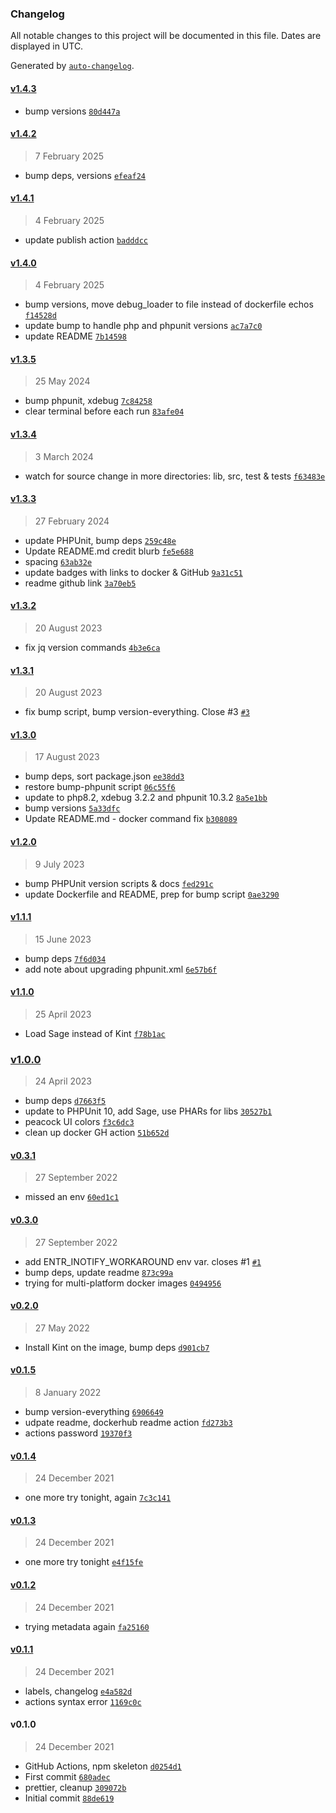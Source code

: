 ### Changelog

All notable changes to this project will be documented in this file. Dates are displayed in UTC.

Generated by [`auto-changelog`](https://github.com/CookPete/auto-changelog).

#### [v1.4.3](https://github.com/ideasonpurpose/docker-phpunit-watch/compare/v1.4.2...v1.4.3)

- bump versions [`80d447a`](https://github.com/ideasonpurpose/docker-phpunit-watch/commit/80d447a358f12043ba08ccac7ff816fc92fdaa14)

#### [v1.4.2](https://github.com/ideasonpurpose/docker-phpunit-watch/compare/v1.4.1...v1.4.2)

> 7 February 2025

- bump deps, versions [`efeaf24`](https://github.com/ideasonpurpose/docker-phpunit-watch/commit/efeaf248cb0f68bf0136fd3edda682670931f56e)

#### [v1.4.1](https://github.com/ideasonpurpose/docker-phpunit-watch/compare/v1.4.0...v1.4.1)

> 4 February 2025

- update publish action [`badddcc`](https://github.com/ideasonpurpose/docker-phpunit-watch/commit/badddcce23137225522e1933156f928ee1e7c129)

#### [v1.4.0](https://github.com/ideasonpurpose/docker-phpunit-watch/compare/v1.3.5...v1.4.0)

> 4 February 2025

- bump versions, move debug_loader to file instead of dockerfile echos [`f14528d`](https://github.com/ideasonpurpose/docker-phpunit-watch/commit/f14528dee726eb6b7b5429b3f2c16b106ee91b9d)
- update bump to handle php and phpunit versions [`ac7a7c0`](https://github.com/ideasonpurpose/docker-phpunit-watch/commit/ac7a7c0fcfd81b8addb7728e6f30180e8453f0da)
- update README [`7b14598`](https://github.com/ideasonpurpose/docker-phpunit-watch/commit/7b145985d5776dbc08a9c047112ede3927afd9d2)

#### [v1.3.5](https://github.com/ideasonpurpose/docker-phpunit-watch/compare/v1.3.4...v1.3.5)

> 25 May 2024

- bump phpunit, xdebug [`7c84258`](https://github.com/ideasonpurpose/docker-phpunit-watch/commit/7c84258129d6dedf2c9cb9cb2e7ec3aeadcaaa94)
- clear terminal before each run [`83afe04`](https://github.com/ideasonpurpose/docker-phpunit-watch/commit/83afe04e3f555f2451091bfea8315a8c2f302ce6)

#### [v1.3.4](https://github.com/ideasonpurpose/docker-phpunit-watch/compare/v1.3.3...v1.3.4)

> 3 March 2024

- watch for source change in more directories: lib, src, test & tests [`f63483e`](https://github.com/ideasonpurpose/docker-phpunit-watch/commit/f63483ef58cafbcaba27430b0d47760d2faadf78)

#### [v1.3.3](https://github.com/ideasonpurpose/docker-phpunit-watch/compare/v1.3.2...v1.3.3)

> 27 February 2024

- update PHPUnit, bump deps [`259c48e`](https://github.com/ideasonpurpose/docker-phpunit-watch/commit/259c48e35548ae73e9b4e88d4e9a07fe04054023)
- Update README.md credit blurb [`fe5e688`](https://github.com/ideasonpurpose/docker-phpunit-watch/commit/fe5e6880525687c27f93b9c19926d2b6b60c8de4)
- spacing [`63ab32e`](https://github.com/ideasonpurpose/docker-phpunit-watch/commit/63ab32e0b356fc2eb82591782715d94e07e69c7a)
- update badges with links to docker & GitHub [`9a31c51`](https://github.com/ideasonpurpose/docker-phpunit-watch/commit/9a31c5117db19e5f71d7072fb2c77dace4f8f83d)
- readme github link [`3a70eb5`](https://github.com/ideasonpurpose/docker-phpunit-watch/commit/3a70eb5ae11364fe7a6a065bfbe2ca79073b4fde)

#### [v1.3.2](https://github.com/ideasonpurpose/docker-phpunit-watch/compare/v1.3.1...v1.3.2)

> 20 August 2023

- fix jq version commands [`4b3e6ca`](https://github.com/ideasonpurpose/docker-phpunit-watch/commit/4b3e6ca161962791b62b3026abb47529475821e0)

#### [v1.3.1](https://github.com/ideasonpurpose/docker-phpunit-watch/compare/v1.3.0...v1.3.1)

> 20 August 2023

- fix bump script, bump version-everything. Close #3 [`#3`](https://github.com/ideasonpurpose/docker-phpunit-watch/issues/3)

#### [v1.3.0](https://github.com/ideasonpurpose/docker-phpunit-watch/compare/v1.2.0...v1.3.0)

> 17 August 2023

- bump deps, sort package.json [`ee38dd3`](https://github.com/ideasonpurpose/docker-phpunit-watch/commit/ee38dd34808ae80348627ad47bae67178fc6a177)
- restore bump-phpunit script [`06c55f6`](https://github.com/ideasonpurpose/docker-phpunit-watch/commit/06c55f6ddabfc788b9815105e304680a66e98e60)
- update to php8.2, xdebug 3.2.2 and phpunit 10.3.2 [`8a5e1bb`](https://github.com/ideasonpurpose/docker-phpunit-watch/commit/8a5e1bb13b74ecfd1ee03898c364dc49d4e0ef08)
- bump versions [`5a33dfc`](https://github.com/ideasonpurpose/docker-phpunit-watch/commit/5a33dfc4ff877e5a857fdcaffab5232710227130)
- Update README.md - docker command fix [`b308089`](https://github.com/ideasonpurpose/docker-phpunit-watch/commit/b30808921420d9643fde7deae6ef5721b8d1e0b0)

#### [v1.2.0](https://github.com/ideasonpurpose/docker-phpunit-watch/compare/v1.1.1...v1.2.0)

> 9 July 2023

- bump PHPUnit version scripts & docs [`fed291c`](https://github.com/ideasonpurpose/docker-phpunit-watch/commit/fed291c7c63b17821f8a85e95c36d5abdc72dd69)
- update Dockerfile and README, prep for bump script [`0ae3290`](https://github.com/ideasonpurpose/docker-phpunit-watch/commit/0ae3290b676348ffe9c419c74057f23b6d6a9532)

#### [v1.1.1](https://github.com/ideasonpurpose/docker-phpunit-watch/compare/v1.1.0...v1.1.1)

> 15 June 2023

- bump deps [`7f6d034`](https://github.com/ideasonpurpose/docker-phpunit-watch/commit/7f6d034296e9ce2321a9f9bfaf605dcde8144f6e)
- add note about upgrading phpunit.xml [`6e57b6f`](https://github.com/ideasonpurpose/docker-phpunit-watch/commit/6e57b6f91d7a56bf5f13fc43d9de6c0267b514da)

#### [v1.1.0](https://github.com/ideasonpurpose/docker-phpunit-watch/compare/v1.0.0...v1.1.0)

> 25 April 2023

- Load Sage instead of Kint [`f78b1ac`](https://github.com/ideasonpurpose/docker-phpunit-watch/commit/f78b1ac66eaa5726d13ba86808e670dfe95934c8)

### [v1.0.0](https://github.com/ideasonpurpose/docker-phpunit-watch/compare/v0.3.1...v1.0.0)

> 24 April 2023

- bump deps [`d7663f5`](https://github.com/ideasonpurpose/docker-phpunit-watch/commit/d7663f583d398a52f758cdeab4ba8d8e80d845c4)
- update to PHPUnit 10, add Sage, use PHARs for libs [`30527b1`](https://github.com/ideasonpurpose/docker-phpunit-watch/commit/30527b10af5e8439220d5ed4efc3e8e5a2d959cd)
- peacock UI colors [`f3c6dc3`](https://github.com/ideasonpurpose/docker-phpunit-watch/commit/f3c6dc303fcffa70b9e87ee6d99aba7ed1b3560c)
- clean up docker GH action [`51b652d`](https://github.com/ideasonpurpose/docker-phpunit-watch/commit/51b652d6f52f4a58e1564670e8cd82c9411246d0)

#### [v0.3.1](https://github.com/ideasonpurpose/docker-phpunit-watch/compare/v0.3.0...v0.3.1)

> 27 September 2022

- missed an env [`60ed1c1`](https://github.com/ideasonpurpose/docker-phpunit-watch/commit/60ed1c120a660c000578c3c229b3b92e27f3bdf0)

#### [v0.3.0](https://github.com/ideasonpurpose/docker-phpunit-watch/compare/v0.2.0...v0.3.0)

> 27 September 2022

- add ENTR_INOTIFY_WORKAROUND env var. closes #1 [`#1`](https://github.com/ideasonpurpose/docker-phpunit-watch/issues/1)
- bump deps, update readme [`873c99a`](https://github.com/ideasonpurpose/docker-phpunit-watch/commit/873c99a6703e98417255935e69506cc330fcbd35)
- trying for multi-platform docker images [`0494956`](https://github.com/ideasonpurpose/docker-phpunit-watch/commit/0494956950669836da8092047ec510d1bf433c99)

#### [v0.2.0](https://github.com/ideasonpurpose/docker-phpunit-watch/compare/v0.1.5...v0.2.0)

> 27 May 2022

- Install Kint on the image, bump deps [`d901cb7`](https://github.com/ideasonpurpose/docker-phpunit-watch/commit/d901cb79b342472d3aa156e06bf432f3ebd6e777)

#### [v0.1.5](https://github.com/ideasonpurpose/docker-phpunit-watch/compare/v0.1.4...v0.1.5)

> 8 January 2022

- bump version-everything [`6906649`](https://github.com/ideasonpurpose/docker-phpunit-watch/commit/690664916c7aab4e9fb9397524d75e5190c1766d)
- udpate readme, dockerhub readme action [`fd273b3`](https://github.com/ideasonpurpose/docker-phpunit-watch/commit/fd273b319c6a912b982e6b62df0ada1f2d9ce4cb)
- actions password [`19370f3`](https://github.com/ideasonpurpose/docker-phpunit-watch/commit/19370f3d4ad6145d881a572c1dd65be5837ba80f)

#### [v0.1.4](https://github.com/ideasonpurpose/docker-phpunit-watch/compare/v0.1.3...v0.1.4)

> 24 December 2021

- one more try tonight, again [`7c3c141`](https://github.com/ideasonpurpose/docker-phpunit-watch/commit/7c3c141a094aec3420001a4e030bcb8622dfd160)

#### [v0.1.3](https://github.com/ideasonpurpose/docker-phpunit-watch/compare/v0.1.2...v0.1.3)

> 24 December 2021

- one more try tonight [`e4f15fe`](https://github.com/ideasonpurpose/docker-phpunit-watch/commit/e4f15fe9f83c5e4d6fca8e4550aa00b7f25fbf18)

#### [v0.1.2](https://github.com/ideasonpurpose/docker-phpunit-watch/compare/v0.1.1...v0.1.2)

> 24 December 2021

- trying metadata again [`fa25160`](https://github.com/ideasonpurpose/docker-phpunit-watch/commit/fa2516035d68f6abf1299c3725dfb8e821e80eb5)

#### [v0.1.1](https://github.com/ideasonpurpose/docker-phpunit-watch/compare/v0.1.0...v0.1.1)

> 24 December 2021

- labels, changelog [`e4a582d`](https://github.com/ideasonpurpose/docker-phpunit-watch/commit/e4a582d4fec2a9d15b5090a7b77a6a8301eb16be)
- actions syntax error [`1169c0c`](https://github.com/ideasonpurpose/docker-phpunit-watch/commit/1169c0cd25846ef7c8370a2a4b07ee9810d17299)

#### v0.1.0

> 24 December 2021

- GitHub Actions, npm skeleton [`d0254d1`](https://github.com/ideasonpurpose/docker-phpunit-watch/commit/d0254d15031ae93533543b4624d55fdba4ee6dad)
- First commit [`680adec`](https://github.com/ideasonpurpose/docker-phpunit-watch/commit/680adec61937b69f0f8b382b3d3567b53b7d3b4d)
- prettier, cleanup [`309072b`](https://github.com/ideasonpurpose/docker-phpunit-watch/commit/309072b7640a5e286fd140ad69b74ef75e482350)
- Initial commit [`88de619`](https://github.com/ideasonpurpose/docker-phpunit-watch/commit/88de61946c5224f0934a99ec5f900e132709b500)
